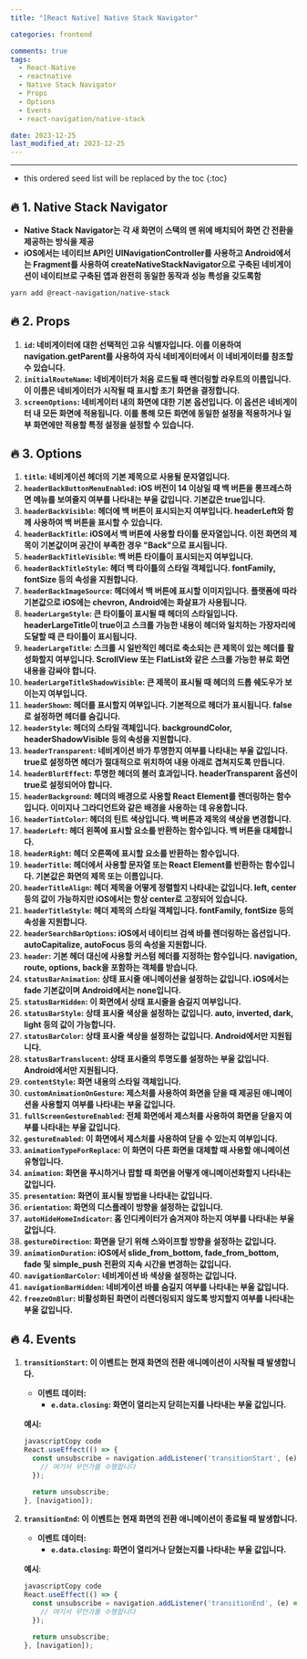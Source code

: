 ```yaml
---
title: "[React Native] Native Stack Navigator"

categories: frontend

comments: true
tags:
  - React-Native
  - reactnative
  - Native Stack Navigator
  - Props
  - Options
  - Events
  - react-navigation/native-stack

date: 2023-12-25
last_modified_at: 2023-12-25
---
```


---

<!-- prettier-ignore -->
* this ordered seed list will be replaced by the toc 
{:toc}

## **🔥 1. Native Stack Navigator**

- **Native Stack Navigator는 각 새 화면이 스택의 맨 위에 배치되어 화면 간 전환을 제공하는 방식을 제공**
- **iOS에서는 네이티브 API인 UINavigationController를 사용하고 Android에서는 Fragment를 사용하여 createNativeStackNavigator으로 구축된 네비게이션이 네이티브로 구축된 앱과 완전히 동일한 동작과 성능 특성을 갖도록함**

```bash
yarn add @react-navigation/native-stack
```

## **🔥 2. Props**

1. **`id`: 네비게이터에 대한 선택적인 고유 식별자입니다. 이를 이용하여 navigation.getParent를 사용하여 자식 네비게이터에서 이 네비게이터를 참조할 수 있습니다.**
2. **`initialRouteName`: 네비게이터가 처음 로드될 때 렌더링할 라우트의 이름입니다. 이 이름은 네비게이터가 시작될 때 표시할 초기 화면을 결정합니다.**
3. **`screenOptions`: 네비게이터 내의 화면에 대한 기본 옵션입니다. 이 옵션은 네비게이터 내 모든 화면에 적용됩니다. 이를 통해 모든 화면에 동일한 설정을 적용하거나 일부 화면에만 적용할 특정 설정을 설정할 수 있습니다.**

## **🔥 3. Options**

1. **`title`: 네비게이션 헤더의 기본 제목으로 사용될 문자열입니다.**
2. **`headerBackButtonMenuEnabled`: iOS 버전이 14 이상일 때 백 버튼을 롱프레스하면 메뉴를 보여줄지 여부를 나타내는 부울 값입니다. 기본값은 true입니다.**
3. **`headerBackVisible`: 헤더에 백 버튼이 표시되는지 여부입니다. headerLeft와 함께 사용하여 백 버튼을 표시할 수 있습니다.**
4. **`headerBackTitle`: iOS에서 백 버튼에 사용할 타이틀 문자열입니다. 이전 화면의 제목이 기본값이며 공간이 부족한 경우 "Back"으로 표시됩니다.**
5. **`headerBackTitleVisible`: 백 버튼 타이틀이 표시되는지 여부입니다.**
6. **`headerBackTitleStyle`: 헤더 백 타이틀의 스타일 객체입니다. fontFamily, fontSize 등의 속성을 지원합니다.**
7. **`headerBackImageSource`: 헤더에서 백 버튼에 표시할 이미지입니다. 플랫폼에 따라 기본값으로 iOS에는 chevron, Android에는 화살표가 사용됩니다.**
8. **`headerLargeStyle`: 큰 타이틀이 표시될 때 헤더의 스타일입니다. headerLargeTitle이 true이고 스크롤 가능한 내용이 헤더와 일치하는 가장자리에 도달할 때 큰 타이틀이 표시됩니다.**
9. **`headerLargeTitle`: 스크롤 시 일반적인 헤더로 축소되는 큰 제목이 있는 헤더를 활성화할지 여부입니다. ScrollView 또는 FlatList와 같은 스크롤 가능한 뷰로 화면 내용을 감싸야 합니다.**
10. **`headerLargeTitleShadowVisible`: 큰 제목이 표시될 때 헤더의 드롭 쉐도우가 보이는지 여부입니다.**
11. **`headerShown`: 헤더를 표시할지 여부입니다. 기본적으로 헤더가 표시됩니다. false로 설정하면 헤더를 숨깁니다.**
12. **`headerStyle`: 헤더의 스타일 객체입니다. backgroundColor, headerShadowVisible 등의 속성을 지원합니다.**
13. **`headerTransparent`: 네비게이션 바가 투명한지 여부를 나타내는 부울 값입니다. true로 설정하면 헤더가 절대적으로 위치하여 내용 아래로 겹쳐지도록 만듭니다.**
14. **`headerBlurEffect`: 투명한 헤더의 블러 효과입니다. headerTransparent 옵션이 true로 설정되어야 합니다.**
15. **`headerBackground`: 헤더의 배경으로 사용할 React Element를 렌더링하는 함수입니다. 이미지나 그라디언트와 같은 배경을 사용하는 데 유용합니다.**
16. **`headerTintColor`: 헤더의 틴트 색상입니다. 백 버튼과 제목의 색상을 변경합니다.**
17. **`headerLeft`: 헤더 왼쪽에 표시할 요소를 반환하는 함수입니다. 백 버튼을 대체합니다.**
18. **`headerRight`: 헤더 오른쪽에 표시할 요소를 반환하는 함수입니다.**
19. **`headerTitle`: 헤더에서 사용할 문자열 또는 React Element를 반환하는 함수입니다. 기본값은 화면의 제목 또는 이름입니다.**
20. **`headerTitleAlign`: 헤더 제목을 어떻게 정렬할지 나타내는 값입니다. left, center 등의 값이 가능하지만 iOS에서는 항상 center로 고정되어 있습니다.**
21. **`headerTitleStyle`: 헤더 제목의 스타일 객체입니다. fontFamily, fontSize 등의 속성을 지원합니다.**
22. **`headerSearchBarOptions`: iOS에서 네이티브 검색 바를 렌더링하는 옵션입니다. autoCapitalize, autoFocus 등의 속성을 지원합니다.**
23. **`header`: 기본 헤더 대신에 사용할 커스텀 헤더를 지정하는 함수입니다. navigation, route, options, back을 포함하는 객체를 받습니다.**
24. **`statusBarAnimation`: 상태 표시줄 애니메이션을 설정하는 값입니다. iOS에서는 fade 기본값이며 Android에서는 none입니다.**
25. **`statusBarHidden`: 이 화면에서 상태 표시줄을 숨길지 여부입니다.**
26. **`statusBarStyle`: 상태 표시줄 색상을 설정하는 값입니다. auto, inverted, dark, light 등의 값이 가능합니다.**
27. **`statusBarColor`: 상태 표시줄 색상을 설정하는 값입니다. Android에서만 지원됩니다.**
28. **`statusBarTranslucent`: 상태 표시줄의 투명도를 설정하는 부울 값입니다. Android에서만 지원됩니다.**
29. **`contentStyle`: 화면 내용의 스타일 객체입니다.**
30. **`customAnimationOnGesture`: 제스처를 사용하여 화면을 닫을 때 제공된 애니메이션을 사용할지 여부를 나타내는 부울 값입니다.**
31. **`fullScreenGestureEnabled`: 전체 화면에서 제스처를 사용하여 화면을 닫을지 여부를 나타내는 부울 값입니다.**
32. **`gestureEnabled`: 이 화면에서 제스처를 사용하여 닫을 수 있는지 여부입니다.**
33. **`animationTypeForReplace`: 이 화면이 다른 화면을 대체할 때 사용할 애니메이션 유형입니다.**
34. **`animation`: 화면을 푸시하거나 팝할 때 화면을 어떻게 애니메이션화할지 나타내는 값입니다.**
35. **`presentation`: 화면이 표시될 방법을 나타내는 값입니다.**
36. **`orientation`: 화면의 디스플레이 방향을 설정하는 값입니다.**
37. **`autoHideHomeIndicator`: 홈 인디케이터가 숨겨져야 하는지 여부를 나타내는 부울 값입니다.**
38. **`gestureDirection`: 화면을 닫기 위해 스와이프할 방향을 설정하는 값입니다.**
39. **`animationDuration`: iOS에서 slide_from_bottom, fade_from_bottom, fade 및 simple_push 전환의 지속 시간을 변경하는 값입니다.**
40. **`navigationBarColor`: 네비게이션 바 색상을 설정하는 값입니다.**
41. **`navigationBarHidden`: 네비게이션 바를 숨길지 여부를 나타내는 부울 값입니다.**
42. **`freezeOnBlur`: 비활성화된 화면이 리렌더링되지 않도록 방지할지 여부를 나타내는 부울 값입니다.**

## **🔥 4. Events**

1. **`transitionStart`: 이 이벤트는 현재 화면의 전환 애니메이션이 시작될 때 발생합니다.**

   - **이벤트 데이터:**
     - **`e.data.closing`: 화면이 열리는지 닫히는지를 나타내는 부울 값입니다.**

   **예시:**

   ```jsx
   javascriptCopy code
   React.useEffect(() => {
     const unsubscribe = navigation.addListener('transitionStart', (e) => {
       // 여기서 무언가를 수행합니다
     });

     return unsubscribe;
   }, [navigation]);

   ```

2. **`transitionEnd`: 이 이벤트는 현재 화면의 전환 애니메이션이 종료될 때 발생합니다.**

   - **이벤트 데이터:**
     - **`e.data.closing`: 화면이 열리거나 닫혔는지를 나타내는 부울 값입니다.**

   **예시**:

   ```jsx
   javascriptCopy code
   React.useEffect(() => {
     const unsubscribe = navigation.addListener('transitionEnd', (e) => {
       // 여기서 무언가를 수행합니다
     });

     return unsubscribe;
   }, [navigation]);

   ```
